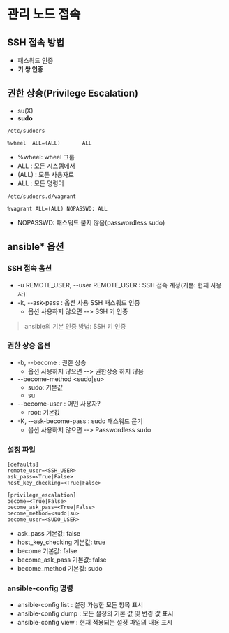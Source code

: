 # 관리 노드 접속

## SSH 접속 방법
- 패스워드 인증
- **키 쌍 인증**

## 권한 상승(Privilege Escalation)
- su(X)
- **sudo**

`/etc/sudoers`
```
%wheel  ALL=(ALL)       ALL
```
- %wheel: wheel 그룹
- ALL : 모든 시스템에서
- (ALL) : 모든 사용자로
- ALL : 모든 명령어

`/etc/sudoers.d/vagrant`
```
%vagrant ALL=(ALL) NOPASSWD: ALL
```
- NOPASSWD: 패스워드 묻지 않음(passwordless sudo)

## ansible* 옵션

### SSH 접속 옵션
-  -u REMOTE_USER, --user REMOTE_USER : SSH 접속 계정(기본: 현재 사용자)
-  -k, --ask-pass : 옵션 사용 SSH 패스워드 인증
	- 옵션 사용하지 않으면 --> SSH 키 인증

> ansible의 기본 인증 방법: SSH 키 인증

### 권한 상승 옵션
- -b, --become : 권한 상승
	- 옵션 사용하지 않으면 --> 권한상승 하지 않음
- --become-method <sudo|su>
	- sudo: 기본값
	- su
- --become-user : 어떤 사용자?
	- root: 기본값
- -K, --ask-become-pass : sudo 패스워드 묻기
	- 옵션 사용하지 않으면 --> Passwordless sudo

### 설정 파일
```
[defaults]
remote_user=<SSH_USER>
ask_pass=<True|False>
host_key_checking=<True|False>

[privilege_escalation]
become=<True|False>
become_ask_pass=<True|False>
become_method=<sudo|su>
become_user=<SUDO_USER>
```
- ask_pass 기본값: false
- host_key_checking 기본값: true
- become 기본값: false
- become_ask_pass 기본값: false
- become_method 기본값: sudo

### ansible-config 명령
- ansible-config list : 설정 가능한 모든 항목 표시
- ansible-config dump : 모든 설정의 기본 값 및 변경 값 표시
- ansible-config view : 현재 적용되는 설정 파일의 내용 표시

